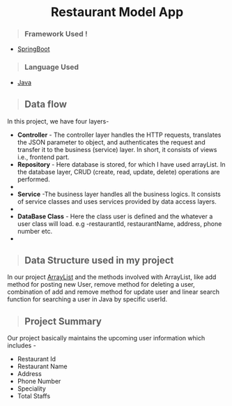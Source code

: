 <h1 align="center"> Restaurant Model App</h1>

>### Framework Used !
* [SpringBoot](javatpoint.com/spring-boot-tutorial)
>### Language Used
* [Java](https://www.java.com/en/download/help/whatis_java.html)
>## Data flow
In this project, we have four layers-
* **Controller** - The controller layer handles the HTTP requests, translates the JSON parameter to object, and authenticates the request and transfer it to the business (service) layer. In short, it consists of views i.e., frontend part.
* **Repository** - Here database is stored, for which I have used arrayList. In the database layer, CRUD (create, read, update, delete) operations are performed.
* 
* **Service** -The business layer handles all the business logics. It consists of service classes and uses services provided by data access layers.
* 
* **DataBase Class** - Here the class user is defined and the whatever a user class will load. e.g -restaurantId, restaurantName, address, phone number etc.
* 
>## Data Structure used in my project
>
In our project [ArrayList](https://www.geeksforgeeks.org/internal-working-of-arraylist-in-java/) and the methods involved with ArrayList, like add method for posting new User, remove method for deleting a user, combination of add and remove method for update user and linear search function for searching a user in Java by specific userId.
>## Project Summary
Our project basically maintains the upcoming user information which includes -
* Restaurant Id
* Restaurant Name
* Address 
* Phone Number
* Speciality
* Total Staffs
